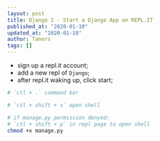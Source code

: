 ```yaml
---
layout: post
title: Django 2 - Start a Django App on REPL.IT
published_at: "2020-01-10"
updated_at: "2020-01-10"
author: Taners
tags: []
---
```



- sign up a repl.it account;
- add a new repl of `Django`;
- after repl.it waking up, click start;

```bash
# `ctl + .` command bar

# `ctl + shift + s` open shell

# if manage.py permission denyed:
# `ctl + shift + p` in repl page to open shell
chmod +x manage.py
```
